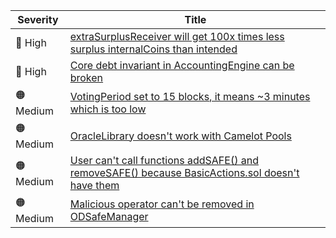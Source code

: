 | Severity          | Title  |
| --------          | -----  |
| :red_circle: High | [extraSurplusReceiver will get 100x times less surplus internalCoins than intended](https://github.com/code-423n4/2023-10-opendollar-findings/issues/83) |
| :red_circle: High | [Core debt invariant in AccountingEngine can be broken](https://github.com/code-423n4/2023-10-opendollar-findings/issues/87) |
| :orange_circle: Medium | [VotingPeriod set to 15 blocks, it means ~3 minutes which is too low](https://github.com/code-423n4/2023-10-opendollar-findings/issues/74) |
| :orange_circle: Medium | [OracleLibrary doesn't work with Camelot Pools](https://github.com/code-423n4/2023-10-opendollar-findings/issues/75) |
| :orange_circle: Medium | [User can't call functions addSAFE() and removeSAFE() because BasicActions.sol doesn't have them](https://github.com/code-423n4/2023-10-opendollar-findings/issues/76) |
| :orange_circle: Medium | [Malicious operator can't be removed in ODSafeManager](https://github.com/code-423n4/2023-10-opendollar-findings/issues/77) |
